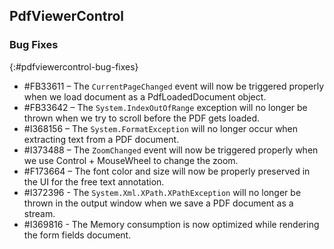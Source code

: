 ## PdfViewerControl

### Bug Fixes
{:#pdfviewercontrol-bug-fixes}
* \#FB33611 – The `CurrentPageChanged` event will now be triggered properly when we load document as a PdfLoadedDocument object.
* \#FB33642 – The `System.IndexOutOfRange` exception will no longer be thrown when we try to scroll before the PDF gets loaded.
* \#I368156 – The `System.FormatException` will no longer occur when extracting text from a PDF document.
* \#I373488 – The `ZoomChanged` event will now be triggered properly when we use Control + MouseWheel to change the zoom.
* \#F173664 – The font color and size will now be properly preserved in the UI for the free text annotation.
* \#I372396 - The `System.Xml.XPath.XPathException` will no longer be thrown in the output window when we save a PDF document as a stream.
* \#I369816 - The Memory consumption is now optimized while rendering the form fields document.